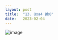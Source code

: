 ```yaml
---
layout: post
title:  "13. Qxa4 Bb6"
date:   2023-02-04
---
```


![image]({{site.url}}/assets/meetup_photos/2023-02-04.jpg)
